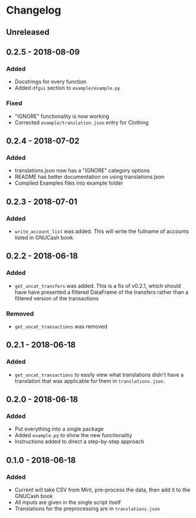 # Changelog

## Unreleased

## 0.2.5 - 2018-08-09

### Added
- Docstrings for every function
- Added `dfgui` section to `example/example.py`

### Fixed
- "IGNORE" functionality is now working
- Corrected `example/translation.json` entry for Clothing

## 0.2.4 - 2018-07-02

### Added 
- translations.json now has a "IGNORE" category options
- README has better documentation on using translations.json
- Compiled Examples files into example folder

## 0.2.3 - 2018-07-01

### Added
- `write_account_list` was added. This will write the fullname of accounts listed in GNUCash book

## 0.2.2 - 2018-06-18

### Added
- `get_uncat_transfers` was added. This is a fix of v0.2.1, which should have have presented a filtered DataFrame of the transfers rather than a filtered version of the transactions

### Removed
- `get_uncat_transactions` was removed

## 0.2.1 - 2018-06-18

### Added
- `get_uncat_transactions` to easily view what translations didn't have a translation that was applicable for them in `translations.json`.

## 0.2.0 - 2018-06-18

### Added
- Put everything into a single package
- Added `example.py` to show the new functionality
- Instructions added to direct a step-by-step approach


## 0.1.0 - 2018-06-18

### Added
- Current will take CSV from Mint, pre-process the data, then add it to the GNUCash book
- All inputs are given in the single script itself
- Translations for the preprocessing are in `translations.json`
